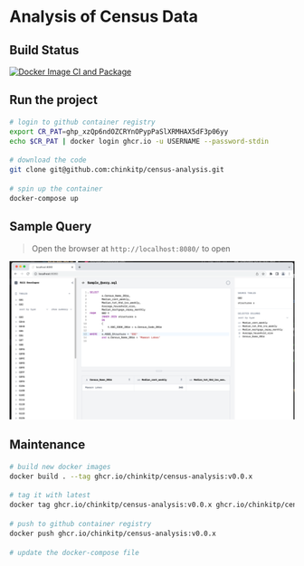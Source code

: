 # Analysis of Census Data

## Build Status

[![Docker Image CI and Package](https://github.com/chinkitp/census-analysis/actions/workflows/docker-image.yml/badge.svg)](https://github.com/chinkitp/census-analysis/actions/workflows/docker-image.yml)

## Run the project

```bash
# login to github container registry
export CR_PAT=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
echo $CR_PAT | docker login ghcr.io -u USERNAME --password-stdin

# download the code
git clone git@github.com:chinkitp/census-analysis.git

# spin up the container
docker-compose up
```

## Sample Query

> Open the browser at ```http://localhost:8080/``` to open 

![Sample Rill Census Query](./docs/images/sample_query.png)


## Maintenance

```bash
# build new docker images
docker build . --tag ghcr.io/chinkitp/census-analysis:v0.0.x

# tag it with latest
docker tag ghcr.io/chinkitp/census-analysis:v0.0.x ghcr.io/chinkitp/census-analysis:latest

# push to github container registry
docker push ghcr.io/chinkitp/census-analysis:v0.0.x

# update the docker-compose file

```